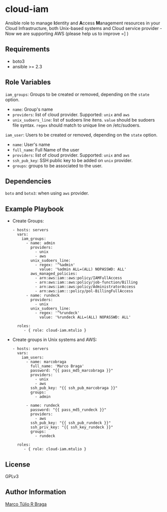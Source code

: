 cloud-iam
=========

Ansible role to manage **I**dentity and **A**ccess **M**anagement resources in your Cloud
Infrastructure, both Unix-based systems and Cloud service provider - Now we are
supporting AWS (please help us to improve =] )


Requirements
------------

- boto3
- ansible >= 2.3

Role Variables
--------------

`iam_groups`: Groups to be created or removed, depending on the `state` option.

- `name`: Group's name
- `providers`: list of cloud provider. Supported: `unix` and `aws`
- `unix_sudoers_line`: list of sudoers line itens. `value` should be sudoers file syntax. `regex` should match to unique line on /etc/sudoers.

`iam_user`: Users to be created or removed, depending on the `state` option.

- `name`: User's name
- `full_name`: Full Name of the user
- `providers`: list of cloud provider. Supported: `unix` and `aws`
- `ssh_pub_key`: SSH public key to be added on `unix` provider.
- `groups`: groups to be associated to the user.

Dependencies
------------

`boto` and `boto3`: when using `aws` provider.

Example Playbook
----------------

* Create Groups:

      - hosts: servers
        vars:
          iam_groups:
            - name: admin
              providers:
                - unix
                - aws
              unix_sudoers_line:
                - regex: '^%admin'
                  value: '%admin ALL=(ALL) NOPASSWD: ALL'
              aws_managed_policies:
                - arn:aws:iam::aws:policy/IAMFullAccess
                - arn:aws:iam::aws:policy/job-function/Billing
                - arn:aws:iam::aws:policy/AdministratorAccess
                - arn:aws:iam:::policy/pol-BillingFullAccess
            - name: rundeck
              providers:
                - unix
              unix_sudoers_line:
                - regex: '^%rundeck'
                  value: '%rundeck ALL=(ALL) NOPASSWD: ALL'

        roles:
           - { role: cloud-iam.mtulio }

* Create groups in Unix systems and AWS:

      - hosts: servers
        vars:
          iam_users:
            - name: marcobraga
              full_name: 'Marco Braga'
              password: "{{ pass_md5_marcobraga }}"
              providers:
                - unix
                - aws
              ssh_pub_key: "{{ ssh_pub_marcobraga }}"
              groups:
                - admin

            - name: rundeck
              password: "{{ pass_md5_rundeck }}"
              providers:
                - aws
              ssh_pub_key: "{{ ssh_pub_rundeck }}"
              ssh_priv_key: "{{ ssh_key_rundeck }}"
              groups:
                - rundeck

        roles:
           - { role: cloud-iam.mtulio }

License
-------

GPLv3

Author Information
------------------

[Marco Túlio R Braga](https://github.com/mtulio)
